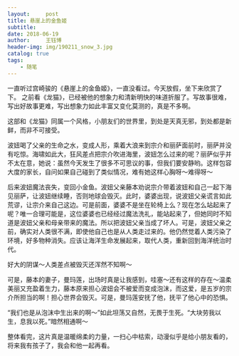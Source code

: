 ```yaml
--- 
layout:     post 
title: 悬崖上的金鱼姬
subtitle:  
date: 2018-06-19
author:     王钰博 
header-img: img/190211_snow_3.jpg
catalog: true
tags:
    - 随笔
--- 
```

 
一直听过宫崎骏的《悬崖上的金鱼姬》，一直没看过。今天放假，坐下来欣赏了下。
之前看《龙猫》，已经被他的想象力和清新明快的味道折服了。写故事很难，写出好故事更难，写出想象力如此丰富又变化莫测的，真是不多啊。

这部和《龙猫》同属一个风格，小朋友们的世界里，到处是天真无邪，到处都是新鲜，而非不可接受。

波妞喝了父亲的生命之水，变成人形，乘着大浪来到宗介和丽萨面前时，丽萨并没有吃惊。海啸如此大，狂风差点把宗介吹进海里，波妞怎么过来的呢？丽萨似乎并不太在意，她说：虽然今天发生了很多不可思议的事，但我们要安静哟。这样包容大度的家长，自问如果自己碰到了类似情况，难有她这样心胸呀～难得呀～

后来波妞魔法丧失，变回小金鱼。波妞父亲藤本劝说宗介带着波妞和自己一起下海见丽萨，让波妞继续睡，否则地球会毁灭。此时，婆婆出现，说波妞父亲谎言如此荒谬，让宗介来自己这边。可是前面，婆婆不是坐在轮椅上么？现在怎么站起来了呢？唯一合理可能是，这位婆婆也已经经过魔法洗礼，能站起来了，但她同时不知道是波妞父亲和母亲带来的魔法。所以把波妞父亲当成了坏人。可是，波妞父亲之前，确实对人类很不满，即使他自己也是从人类走过来的。他仍然觉着人类污染了环境，好多物种消失。应该让海洋生命发展起来，取代人类，重新回到海洋统治时代。

好大的阴谋～人类差点被毁灭还浑然不知啊～

可是，藤本的妻子，曼玛莲，出场时真是让我感到，哇塞～还有这样的存在～温柔美丽又充盈着生力，藤本原来担心波妞会不被爱而变成泡沫，而这爱，是五岁的宗介所担当的啊！担心世界会毁灭。可是，曼玛莲安抚了他，抚平了他心中的恐惧。

“我们也是从泡沫中生出来的啊～”如此坦荡又自然，无畏于生死。“大块劳我以生，息我以死。”暗然相通啊～

整体看完，这片真是温暖绵柔的力量，一扫心中枯索，动漫似乎是给小朋友看的，将来我有孩子了，我会和他一起再看。


